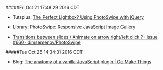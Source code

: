 #####Fri Oct 21 17:48:29 2016 CDT
* Tutsplus: [The Perfect Lightbox? Using PhotoSwipe with jQuery](https://webdesign.tutsplus.com/tutorials/the-perfect-lightbox-using-photoswipe-with-jquery--cms-23587)

* Library: [PhotoSwipe: Responsive JavaScript Image Gallery](http://photoswipe.com/)

* [Transitions between slides / Animate on arrow right/left click ? · Issue #660 · dimsemenov/PhotoSwipe](https://github.com/dimsemenov/PhotoSwipe/issues/660#issuecomment-120605083)

#####Tue Oct 25 14:34:31 2016 CDT
* Blog: [The anatomy of a vanilla JavaScript plugin | Go Make Things](https://gomakethings.com/the-anatomy-of-a-vanilla-javascript-plugin/)
